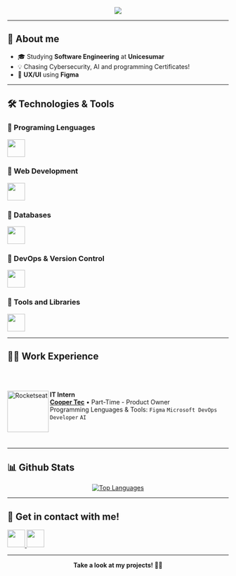 

<p align="center">
  <a href="https://github.com/DenverCoder1/readme-typing-svg">
    <img src="https://readme-typing-svg.herokuapp.com?font=Time+New+Roman&color=cyan&size=25&center=true&vCenter=true&width=600&height=100&lines=Welcome+to+my+profile!">
  </a>
</p>

---

## 🚀 About me

- 🎓 Studying **Software Engineering** at **Unicesumar**
- 💡 Chasing Cybersecurity, AI and programming Certificates!
- 🎨 **UX/UI** using **Figma**
 
---

## 🛠️ Technologies & Tools

### 🔹 Programing Lenguages
<p align="left">
  <img src="https://skillicons.dev/icons?i=c,js,php,python,nodejs" height="40"/>
</p>

### 🔹 Web Development
<p align="left">
  <img src="https://skillicons.dev/icons?i=html,css,bootstrap,sass,vue" height="40"/>
</p>

### 🔹 Databases
<p align="left">
  <img src="https://skillicons.dev/icons?i=postgres" height="40"/>
</p>

### 🔹 DevOps & Version Control
<p align="left">
  <img src="https://skillicons.dev/icons?i=git,github" height="40"/>
</p>

### 🔹 Tools and Libraries
<p align="left">
  <img src="https://skillicons.dev/icons?i=ablenton,anaconda,figma,flask" height="40"/>
</p>

---
## 🧑‍💼 Work Experience

<br></br>

<img align="left" height="94px" width="94px" alt="Rocketseat" src="https://media.licdn.com/dms/image/v2/C560BAQGRE-eKf4a2ow/company-logo_200_200/company-logo_200_200/0/1630600972215/cooper_tec_logo?e=2147483647&v=beta&t=HGXUNKyBHqqzXKBm-4-GIeXlRKyD-aTb1H3KmusLQn0"/>

**IT Intern** \
[**Cooper Tec**](https://www.coopertec.com.br/) • Part-Time - Product Owner \
Programming Lenguages & Tools: `Figma` `Microsoft DevOps` `Developer` `AI`

<br></br>


---


## 📊 Github Stats

<div align="center">
  <a href="https://github.com/EnzoBettini">
    <img src="https://github-readme-stats.vercel.app/api/top-langs/?username=EnzoBettini&layout=compact&hide_progress=false" alt="Top Languages" />
  </a>
</div>


---

## 🤝 Get in contact with me!

<p align="left">
  <a href="mailto:enzobettini@hotmail.com">
    <img src="https://skillicons.dev/icons?i=gmail" height="40"/>
  </a>
  <a href="https://www.linkedin.com/in/enzo-ayres-bettini-744a692bb/">
    <img src="https://skillicons.dev/icons?i=linkedin" height="40"/>
  </a>
  </p>


---

<div align="center">
  <b>Take a look at my projects! 🚀✨</b>
</div>
